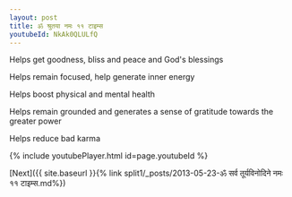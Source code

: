```yaml
---
layout: post
title: ॐ श्रुतया नमः ११ टाइम्स
youtubeId: NkAk0QLULfQ
---
```

 
 
Helps get goodness, bliss and peace and God's blessings
 
Helps remain focused, help generate inner energy 
 
Helps boost physical and mental health 
 
Helps remain grounded and generates a sense of gratitude towards the greater power 
 
Helps reduce bad karma
 
 
 
 


{% include youtubePlayer.html id=page.youtubeId %}
 
[Next]({{ site.baseurl }}{% link  split1/_posts/2013-05-23-ॐ सर्व तूर्यविनोदिने नमः ११ टाइम्स.md%})
 
